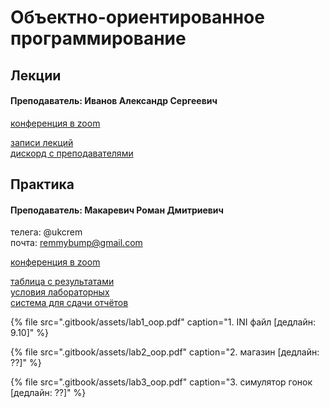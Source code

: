# Объектно-ориентированное программирование

## Лекции

#### Преподаватель: Иванов Александр Сергеевич

[конференция в zoom](https://itmo.zoom.us/j/9151124949)

[записи лекций](https://yadi.sk/d/iGz5-Vunb5dKHA?w=1)  
[дискорд с преподавателями](https://discord.gg/gKdnQSS)

## Практика

#### Преподаватель: Макаревич Роман Дмитриевич

телега: @ukcrem  
почта: remmybump@gmail.com

[конференция в zoom](https://itmo.zoom.us/j/8545966049)

[таблица с результатами](https://docs.google.com/spreadsheets/d/1H75MoSvL-165x5aM-p26eFZcY57UYx0gPtOHhvpGYGw/edit#gid=1537782059)  
[условия лабораторных](https://drive.google.com/drive/folders/1-KTjB994_y5f6Es5lCE0y6L4tMRQhMq_)  
[система для сдачи отчётов](https://reports.artrey.ru/login/?next=/)

{% file src=".gitbook/assets/lab1\_oop.pdf" caption="1. INI файл \[дедлайн: 9.10\]" %}

{% file src=".gitbook/assets/lab2\_oop.pdf" caption="2. магазин \[дедлайн: ??\]" %}

{% file src=".gitbook/assets/lab3\_oop.pdf" caption="3. симулятор гонок \[дедлайн: ??\]" %}



